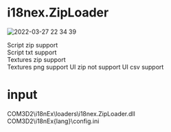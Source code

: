 # i18nex.ZipLoader

![2022-03-27 22 34 39](https://user-images.githubusercontent.com/20321215/160284108-18c197d5-42d7-4fc4-ac7d-a0adf47cf3a8.png)  

Script zip support  
Script txt support  
Textures zip support  
Textures png support
UI zip not support
UI csv support

# input  

COM3D2\i18nEx\loaders\i18nex.ZipLoader.dll  
COM3D2\i18nEx\{lang}\config.ini  
